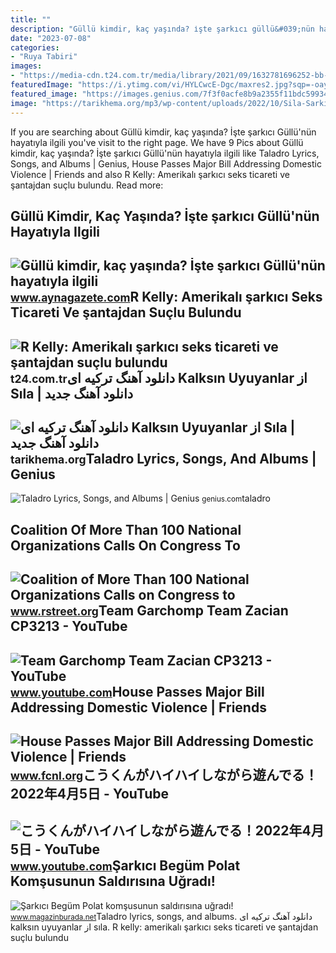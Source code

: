 ```yaml
---
title: ""
description: "Güllü kimdir, kaç yaşında? i̇şte şarkıcı güllü&#039;nün hayatıyla ilgili"
date: "2023-07-08"
categories:
- "Ruya Tabiri"
images:
- "https://media-cdn.t24.com.tr/media/library/2021/09/1632781696252-bb-chttps-www-bbc-com-turkce-haberler-dunya-58714993.jpg"
featuredImage: "https://i.ytimg.com/vi/HYLCwcE-Dgc/maxres2.jpg?sqp=-oaymwEoCIAKENAF8quKqQMcGADwAQH4AYwCgALgA4oCDAgAEAEYRSBHKGUwDw==&amp;rs=AOn4CLC_ulBvmvqa2cf2uT56Qfk3FCYaDA"
featured_image: "https://images.genius.com/7f3f0acfe8b9a2355f11bdc59934c0bf.533x533x1.jpg"
image: "https://tarikhema.org/mp3/wp-content/uploads/2022/10/Sila-Sarkici-2022-47.jpg"
---
```


If you are searching about Güllü kimdir, kaç yaşında? İşte şarkıcı Güllü'nün hayatıyla ilgili you've visit to the right page. We have 9 Pics about Güllü kimdir, kaç yaşında? İşte şarkıcı Güllü'nün hayatıyla ilgili like Taladro Lyrics, Songs, and Albums | Genius, House Passes Major Bill Addressing Domestic Violence | Friends and also R Kelly: Amerikalı şarkıcı seks ticareti ve şantajdan suçlu bulundu. Read more:

Güllü Kimdir, Kaç Yaşında? İşte şarkıcı Güllü'nün Hayatıyla Ilgili
------------------------------------------------------------------

 ![Güllü kimdir, kaç yaşında? İşte şarkıcı Güllü'nün hayatıyla ilgili](https://www.aynagazete.com/wp-content/uploads/2022/02/g252ll252-kimdir-ka231-yasinda-iste-sarkici-g252ll25239n252n-hayatiyla-ilgili-bilgiler-34929.jpg) <small>www.aynagazete.com</small>R Kelly: Amerikalı şarkıcı Seks Ticareti Ve şantajdan Suçlu Bulundu
-------------------------------------------------------------------

 ![R Kelly: Amerikalı şarkıcı seks ticareti ve şantajdan suçlu bulundu](https://media-cdn.t24.com.tr/media/library/2021/09/1632781696252-bb-chttps-www-bbc-com-turkce-haberler-dunya-58714993.jpg) <small>t24.com.tr</small>دانلود آهنگ ترکیه ای Kalksın Uyuyanlar از Sıla | دانلود آهنگ جدید
-----------------------------------------------------------------

 ![دانلود آهنگ ترکیه ای Kalksın Uyuyanlar از Sıla | دانلود آهنگ جدید](https://tarikhema.org/mp3/wp-content/uploads/2022/10/Sila-Sarkici-2022-47.jpg) <small>tarikhema.org</small>Taladro Lyrics, Songs, And Albums | Genius
------------------------------------------

 ![Taladro Lyrics, Songs, and Albums | Genius](https://images.genius.com/7f3f0acfe8b9a2355f11bdc59934c0bf.533x533x1.jpg) <small>genius.com</small>taladro

Coalition Of More Than 100 National Organizations Calls On Congress To
----------------------------------------------------------------------

 ![Coalition of More Than 100 National Organizations Calls on Congress to](https://www.rstreet.org/wp-content/uploads/2022/12/AdobeStock_504959774.jpeg) <small>www.rstreet.org</small>Team Garchomp Team Zacian CP3213 - YouTube
------------------------------------------

 ![Team Garchomp Team Zacian CP3213 - YouTube](https://i.ytimg.com/vi/HYLCwcE-Dgc/maxres2.jpg?sqp=-oaymwEoCIAKENAF8quKqQMcGADwAQH4AYwCgALgA4oCDAgAEAEYRSBHKGUwDw==&rs=AOn4CLC_ulBvmvqa2cf2uT56Qfk3FCYaDA) <small>www.youtube.com</small>House Passes Major Bill Addressing Domestic Violence | Friends
--------------------------------------------------------------

 ![House Passes Major Bill Addressing Domestic Violence | Friends](https://www.fcnl.org/sites/default/files/2021-08/51155447142_ccabb16e86_k.jpg) <small>www.fcnl.org</small>こうくんがハイハイしながら遊んでる！2022年4月5日 - YouTube
-------------------------------------

 ![こうくんがハイハイしながら遊んでる！2022年4月5日 - YouTube](https://i.ytimg.com/vi/H2fAEMesIjo/maxresdefault.jpg?sqp=-oaymwEmCIAKENAF8quKqQMa8AEB-AH-CYAC0AWKAgwIABABGGUgXyhTMA8=&rs=AOn4CLCJYSghky0o-ilndxvg6fCYAda1ug) <small>www.youtube.com</small>Şarkıcı Begüm Polat Komşusunun Saldırısına Uğradı!
--------------------------------------------------

 ![Şarkıcı Begüm Polat komşusunun saldırısına uğradı!](https://www.magazinburada.net/images/haberler/2021/08/sarkici-begum-polat-komsusunun-saldirisina-ugradi_524fc.jpg) <small>www.magazinburada.net</small>Taladro lyrics, songs, and albums. دانلود آهنگ ترکیه ای kalksın uyuyanlar از sıla. R kelly: amerikalı şarkıcı seks ticareti ve şantajdan suçlu bulundu
